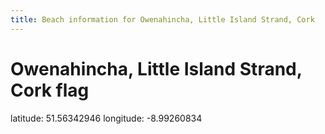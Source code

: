 ```yaml
---
title: Beach information for Owenahincha, Little Island Strand, Cork
---
```

# Owenahincha, Little Island Strand, Cork <span class="material-icons blue-flag">flag</span>

<div class="location-info">latitude: 51.56342946 longitude: -8.99260834</div>
<div></div>